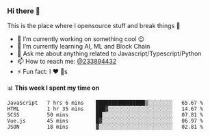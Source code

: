 ### Hi there 👋

<!--
**a233894432/a233894432** is a ✨ _special_ ✨ repository because its `README.md` (this file) appears on your GitHub profile.

Here are some ideas to get you started:

- 🔭 I’m currently working on ...
- 🌱 I’m currently learning ...
- 👯 I’m looking to collaborate on ...
- 🤔 I’m looking for help with ...
- 💬 Ask me about ...
- 📫 How to reach me: ...
- 😄 Pronouns: ...
- ⚡ Fun fact: ...
-->
 
 
This is the place where I opensource stuff and break things :rofl:

- 🔭 I’m currently working on something cool :wink:
- 🌱 I’m currently learning AI, ML and Block Chain
- 💬 Ask me about anything related to Javascript/Typescript/Python
- 📫 How to reach me: [@233894432](https://twitter.com/233894432)
- ⚡ Fun fact: I :heart: :dog:s

📊 **This week I spent my time on**
<!--START_SECTION:waka-->
```text
JavaScript   7 hrs 6 mins    ████████████████▒░░░░░░░░   65.67 % 
HTML         1 hr 35 mins    ███▓░░░░░░░░░░░░░░░░░░░░░   14.67 % 
SCSS         50 mins         ██░░░░░░░░░░░░░░░░░░░░░░░   07.81 % 
Vue.js       45 mins         █▓░░░░░░░░░░░░░░░░░░░░░░░   06.97 % 
JSON         18 mins         ▓░░░░░░░░░░░░░░░░░░░░░░░░   02.81 % 
```
<!--END_SECTION:waka-->
